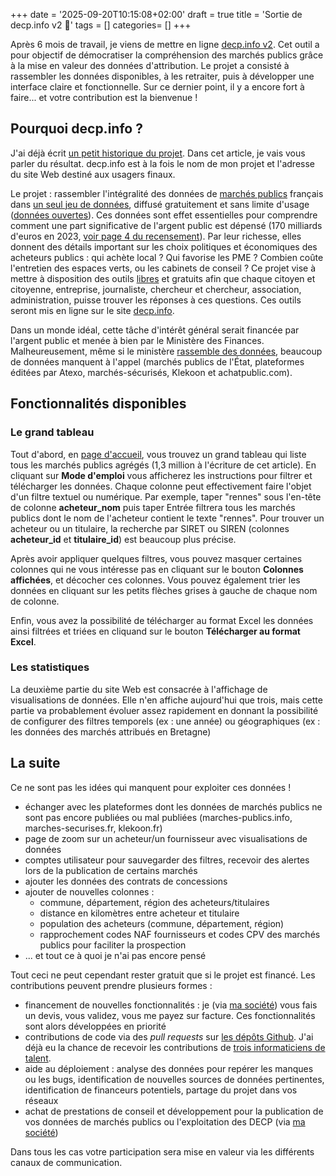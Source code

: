 +++
date = '2025-09-20T10:15:08+02:00'
draft = true
title = 'Sortie de decp.info v2 🎉'
tags = []
categories= []
+++

Après 6 mois de travail, je viens de mettre en ligne [decp.info v2](https://decp.info). Cet outil a pour objectif de démocratiser la compréhension des marchés publics grâce à la mise en valeur des données d'attribution. Le projet a consisté à rassembler les données disponibles, à les retraiter, puis à développer une interface claire et fonctionnelle. Sur ce dernier point, il y a encore fort à faire... et votre contribution est la bienvenue !

<!-- more -->

## Pourquoi decp.info ?

J'ai déjà écrit [un petit historique du projet](/posts/2025-09-19-petite-histoire-de-decp.info/). Dans cet article, je vais vous parler du résultat. decp.info est à la fois le nom de mon projet et l'adresse du site Web destiné aux usagers finaux.

Le projet : rassembler l'intégralité des données de [marchés publics](https://fr.wikipedia.org/wiki/March%C3%A9_public) français dans [un seul jeu de données](https://www.data.gouv.fr/datasets/donnees-essentielles-de-la-commande-publique-consolidees-format-tabulaire/), diffusé gratuitement et sans limite d'usage ([données ouvertes](https://fr.wikipedia.org/wiki/Donn%C3%A9es_ouvertes)). Ces données sont effet essentielles pour comprendre comment une part significative de l'argent public est dépensé (170 milliards d'euros en 2023, [voir page 4 du recensement](https://www.economie.gouv.fr/files/files/directions_services/daj/marches_publics/oecp/recensement/Chiffres_recensement_2023.pdf?v=1755762613)). Par leur richesse, elles donnent des détails important sur les choix politiques et économiques des acheteurs publics : qui achète local ? Qui favorise les PME ? Combien coûte l'entretien des espaces verts, ou les cabinets de conseil ? Ce projet vise à mettre à disposition des outils [libres](https://fr.wikipedia.org/wiki/Logiciel_libre) et gratuits afin que chaque citoyen et citoyenne, entreprise, journaliste, chercheur et chercheur, association, administration, puisse trouver les réponses à ces questions. Ces outils seront mis en ligne sur le site [decp.info](https://decp.info).

Dans un monde idéal, cette tâche d'intérêt général serait financée par l'argent public et menée à bien par le Ministère des Finances. Malheureusement, même si le ministère [rassemble des données](https://www.data.gouv.fr/fr/datasets/donnees-essentielles-de-la-commande-publique-fichiers-consolides/), beaucoup de données manquent à l'appel (marchés publics de l'État, plateformes éditées par Atexo, marchés-sécurisés, Klekoon et achatpublic.com).

## Fonctionnalités disponibles

### Le grand tableau

Tout d'abord, en [page d'accueil](https://decp.info), vous trouvez un grand tableau qui liste tous les marchés publics agrégés (1,3 million à l'écriture de cet article). En cliquant sur __Mode d'emploi__ vous afficherez les instructions pour filtrer et télécharger les données. Chaque colonne peut effectivement faire l'objet d'un filtre textuel ou numérique. Par exemple, taper "rennes"
sous l'en-tête de colonne **acheteur_nom** puis taper Entrée filtrera tous les marchés publics dont le nom de l'acheteur contient le texte "rennes". Pour trouver un acheteur ou un titulaire, la recherche par SIRET ou SIREN (colonnes **acheteur_id** et **titulaire_id**) est beaucoup plus précise.

Après avoir appliquer quelques filtres, vous pouvez masquer certaines colonnes qui ne vous intéresse pas en cliquant sur le bouton **Colonnes affichées**, et décocher ces colonnes. Vous pouvez également trier les données en cliquant sur les petits flèches grises à gauche de chaque nom de colonne.

Enfin, vous avez la possibilité de télécharger au format Excel les données ainsi filtrées et triées en cliquand sur le bouton **Télécharger au format Excel**.

### Les statistiques

La deuxième partie du site Web est consacrée à l'affichage de visualisations de données. Elle n'en affiche aujourd'hui que trois, mais cette partie va probablement évoluer assez rapidement en donnant la possibilité de configurer des filtres temporels (ex : une année) ou géographiques (ex : les données des marchés attribués en Bretagne)

## La suite

Ce ne sont pas les idées qui manquent pour exploiter ces données ! 

- échanger avec les plateformes dont les données de marchés publics ne sont pas encore publiées ou mal publiées (marches-publics.info, marches-securises.fr, klekoon.fr)
- page de zoom sur un acheteur/un fournisseur avec visualisations de données
- comptes utilisateur pour sauvegarder des filtres, recevoir des alertes lors de la publication de certains marchés
- ajouter les données des contrats de concessions
- ajouter de nouvelles colonnes :
  - commune, département, région des acheteurs/titulaires
  - distance en kilomètres entre acheteur et titulaire
  - population des acheteurs (commune, département, région)
  - rapprochement codes NAF fournisseurs et codes CPV des marchés publics pour faciliter la prospection
- ... et tout ce à quoi je n'ai pas encore pensé

Tout ceci ne peut cependant rester gratuit que si le projet est financé. Les contributions peuvent prendre plusieurs formes :
- financement de nouvelles fonctionnalités : je (via [ma société](https://annuaire-entreprises.data.gouv.fr/entreprise/colmo-989393350)) vous fais un devis, vous validez, vous me payez sur facture. Ces fonctionnalités sont alors développées en priorité
- contributions de code via des *pull requests* sur [les dépôts Github](https://decp.info/a-propos). J'ai déjà eu la chance de recevoir les contributions de [trois informaticiens de talent](https://github.com/ColinMaudry/decp-processing?tab=readme-ov-file#contributeurs-%EF%B8%8F).
- aide au déploiement : analyse des données pour repérer les manques ou les bugs, identification de nouvelles sources de données pertinentes, identification de financeurs potentiels, partage du projet dans vos réseaux
- achat de prestations de conseil et développement pour la publication de vos données de marchés publics ou l'exploitation des DECP (via [ma société](https://annuaire-entreprises.data.gouv.fr/entreprise/colmo-989393350))

Dans tous les cas votre participation sera mise en valeur via les différents canaux de communication.


